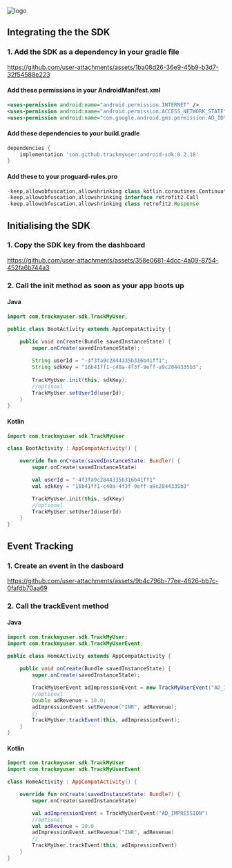 ![logo](https://github.com/user-attachments/assets/0d41b803-968a-41a8-809a-0dd3d91ec489)

## Integrating the the SDK

### 1. Add the SDK as a dependency in your gradle file

https://github.com/user-attachments/assets/1ba08d26-36e9-45b9-b3d7-32f54588e223

#### Add these permissions in your AndroidManifest.xml

```xml
<uses-permission android:name="android.permission.INTERNET" />
<uses-permission android:name="android.permission.ACCESS_NETWORK_STATE" />
<uses-permission android:name="com.google.android.gms.permission.AD_ID"/>
```
#### Add these dependencies to your build.gradle

```gradle
dependencies {
    implementation 'com.github.trackmyuser:android-sdk:0.2.18'
}
```

#### Add these to your proguard-rules.pro

```gradle
-keep,allowobfuscation,allowshrinking class kotlin.coroutines.Continuation
-keep,allowobfuscation,allowshrinking interface retrofit2.Call
-keep,allowobfuscation,allowshrinking class retrofit2.Response
```

## Initialising the SDK

### 1. Copy the SDK key from the dashboard

https://github.com/user-attachments/assets/358e0681-4dcc-4a09-8754-452fa6b744a3

### 2. Call the init method as soon as your app boots up

#### Java

```java
import com.trackmyuser.sdk.TrackMyUser;

public class BootActivity extends AppCompatActivity {

    public void onCreate(Bundle savedInstanceState) {
        super.onCreate(savedInstanceState);
        
        String userId = "-4f3fa9c2844335b316b41ff1";
        String sdkKey = "16b41ff1-c40a-4f3f-9eff-a9c2844335b3";
        
        TrackMyUser.init(this, sdkKey);
        //optional
        TrackMyUser.setUserId(userId);
    }
}
```

#### Kotlin

```kotlin
import com.trackmyuser.sdk.TrackMyUser

class BootActivity : AppCompatActivity() {

    override fun onCreate(savedInstanceState: Bundle?) {
        super.onCreate(savedInstanceState)

        val userId = "-4f3fa9c2844335b316b41ff1"
        val sdkKey = "16b41ff1-c40a-4f3f-9eff-a9c2844335b3"

        TrackMyUser.init(this, sdkKey)
        //optional
        TrackMyUser.setUserId(userId)
    }
}
```

## Event Tracking

### 1. Create an event in the dasboard

https://github.com/user-attachments/assets/9b4c796b-77ee-4626-bb7c-0fafdb70aa69

### 2. Call the trackEvent method

#### Java

```java
import com.trackmyuser.sdk.TrackMyUser;
import com.trackmyuser.sdk.TrackMyUserEvent;

public class HomeActivity extends AppCompatActivity {

    public void onCreate(Bundle savedInstanceState) {
        super.onCreate(savedInstanceState);
        
        TrackMyUserEvent adImpressionEvent = new TrackMyUserEvent("AD_IMPRESSION");
        //optional
        Double adRevenue = 10.0;
        adImpressionEvent.setRevenue("INR", adRevenue);
        //
        TrackMyUser.trackEvent(this, adImpressionEvent);
    }
}
```

#### Kotlin

```kotlin
import com.trackmyuser.sdk.TrackMyUser
import com.trackmyuser.sdk.TrackMyUserEvent

class HomeActivity : AppCompatActivity() {

    override fun onCreate(savedInstanceState: Bundle?) {
        super.onCreate(savedInstanceState)

        val adImpressionEvent = TrackMyUserEvent("AD_IMPRESSION")
        //optional
        val adRevenue = 10.0
        adImpressionEvent.setRevenue("INR", adRevenue)
        //
        TrackMyUser.trackEvent(this, adImpressionEvent)
    }
}
```
